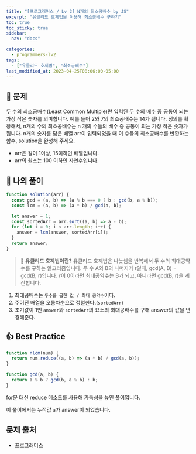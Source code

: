 ```yaml
---
title: "[프로그래머스 / Lv 2] N개의 최소공배수 by JS"
excerpt: "유클리드 호제법을 이용해 최소공배수 구하기"
toc: true
toc_sticky: true
sidebar:
  nav: "docs"

categories:
  - programmers-lv2
tags:
  - ["유클리드 호제법", "최소공배수"]
last_modified_at: 2023-04-25T08:06:00-05:00
---
```


## 📄 문제

두 수의 최소공배수(Least Common Multiple)란 입력된 두 수의 배수 중 공통이 되는 가장 작은 숫자를 의미합니다. 예를 들어 2와 7의 최소공배수는 14가 됩니다. 정의를 확장해서, n개의 수의 최소공배수는 n 개의 수들의 배수 중 공통이 되는 가장 작은 숫자가 됩니다. n개의 숫자를 담은 배열 arr이 입력되었을 때 이 수들의 최소공배수를 반환하는 함수, solution을 완성해 주세요.

- arr은 길이 1이상, 15이하인 배열입니다.
- arr의 원소는 100 이하인 자연수입니다.

## 📄 나의 풀이

```js
function solution(arr) {
  const gcd = (a, b) => (a % b === 0 ? b : gcd(b, a % b));
  const lcm = (a, b) => (a * b) / gcd(a, b);

  let answer = 1;
  const sortedArr = arr.sort((a, b) => a - b);
  for (let i = 0; i < arr.length; i++) {
    answer = lcm(answer, sortedArr[i]);
  }
  return answer;
}
```

> **📌 유클리드 호제법이란?**
> 유클리드 호제법은 나눗셈을 반복해서 두 수의 최대공약수를 구하는 알고리즘입니다.
> 두 수 A와 B의 나머지가 r일때, gcd(A, B) = gcd(B, r)입니다.
> r이 0이라면 최대공약수는 B가 되고, 아니라면 gcd(B, r)을 계산합니다.

1. 최대공배수는 `두수를 곱한 값 / 최대 공약수`이다.
2. 주어진 배열을 오름차순으로 정렬한다.(`sortedArr`)
3. 초기값이 1인 `answer`와 `sortedArr`의 요소의 최대공배수를 구해 answer의 값을 변경해준다.

## 👍 Best Practice

```js
function nlcm(num) {
  return num.reduce((a, b) => (a * b) / gcd(a, b));
}

function gcd(a, b) {
  return a % b ? gcd(b, a % b) : b;
}
```

for문 대신 reduce 메소드를 사용해 가독성을 높인 풀이입니다.

이 풀이에서는 누적값 `a`가 answer이 되었습니다.

## 문제 출처

- 프로그래머스
